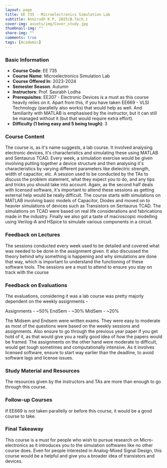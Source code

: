 ```yaml
---
layout: page
title: EE 735 - Microelectronics Simulation Lab
subtitle: Annirudh K P, 2025(B.Tech.)
cover-img: assets/img/Cover_study.jpg
thumbnail-img: ""
share-img: ""
comments: true
tags: [Academic]
---
```


### Basic Information

- **Course Code**: EE 735
- **Course Name**: Microelectronics Simulation Lab
- **Course Offered In**: 2023-2024
- **Semester Season**: Autumn
- **Instructors**: Prof. Saurabh Lodha
- **Prerequisites**: EE207 - Electronic Devices is a must as this course heavily relies on it. Apart from this, if you have taken EE669 - VLSI Technology (parallelly also works) that would help as well. And familiarity with MATLAB is emphasised by the instructor, but it can still be managed without it (but that would require extra effort).
- **Difficulty (1 being easy and 5 being tough)**: 3

### Course Content
The course is, as it's name suggests, a lab course. It involved analysing electronic devices, it's characteristics and simulating these using MATLAB and Sentaurus TCAD. Every week, a simulation exercise would be given involving putting together a device structure and then analysing it's characteristics by varying different parameters like dielectric strength, width of capacitor, etc. A session used to be conducted by the TAs to discuss the problem statement, what they expect you to do, and any tips and tricks you should take into account. Again, as the second half deals with licensed software, it's important to attend these sessions as getting external help would be really difficult. The course starts with simulations on MATLAB involving basic models of Capacitor, Diodes and moved on to heavier simulations of devices such as Transistors on Sentaurus TCAD. The simulations on TCAD were based on real life considerations and fabrications made in the industry. Finally we also got a taste of macroscopic modelling using Verilog-A and HSpice to simulate various components in a circuit.

### Feedback on Lectures
The sessions conducted every week used to be detailed and covered what was needed to be done in the assignment given. It also discussed the theory behind why something is happening and why simulations are done that way, which is important to understand the functioning of these software tools. The sessions are a must to attend to ensure you stay on track with the course 

### Feedback on Evaluations
The evaluations, considering it was a lab course was pretty majorly dependent on the weekly assignments -

Assignments - ~50%
EndSem - ~30%
MidSem - ~20%

The Midsem and Endsem were written exams. They were easy to moderate as most of the questions were based on the weekly sessions and assignments. Also ensure to go through the previous year paper if you get hold of it, as that would give you a really good idea of how the papers would be framed. The assignments on the other hand were moderate to difficult, would get tough sometimes and computationally intensive. As it involves licensed software, ensure to start way earlier than the deadline, to avoid software lags and license issues.

### Study Material and Resources
The resources given by the instructors and TAs are more than enough to go through this course. 

### Follow-up Courses
If EE669 is not taken parallelly or before this course, it would be a good course to take.

### Final Takeaway
This course is a must for people who wish to pursue research on Micro-electronics as it introduces you to the simulation softwares like no other course does. Even for people interested in Analog-Mixed Signal Design, this course would be a helpful and give you a broader idea of transistors and devices.

